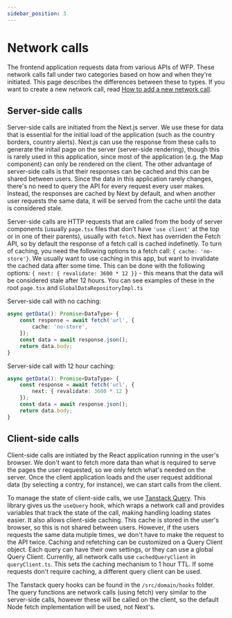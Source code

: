 ```yaml
---
sidebar_position: 3
---
```


# Network calls

The frontend application requests data from various APIs of WFP. These network calls fall under two categories based on how and when they're initiated. This page describes the differences between these to types. If you want to create a new network call, read [How to add a new network call](/docs/docs/frontend/how_to/how_to_add_query).

## Server-side calls

Server-side calls are initiated from the Next.js server. We use these for data that is essential for the initial load of the application (such as the country borders, country alerts). Next.js can use the response from these calls to generate the initail page on the server (server-side rendering), though this is rarely used in this application, since most of the application (e.g. the Map component) can only be rendered on the client. The other advantage of server-side calls is that their responses can be cached and this can be shared between users. Since the data in this application rarely changes, there's no need to query the API for every request every user makes. Instead, the responses are cached by Next by default, and when another user requests the same data, it will be served from the cache until the data is considered stale.

Server-side calls are HTTP requests that are called from the body of server components (usually `page.tsx` files that don't have `'use client'` at the top or in one of their parents), usually with `fetch`. Next has overriden the Fetch API, so by default the response of a fetch call is cached indefinetly. To turn of caching, you need the following options to a fetch call: `{ cache: 'no-store'}`. We usually want to use caching in this app, but want to invalidate the cached data after some time. This can be done with the following options: `{ next: { revalidate: 3600 * 12 }}` - this means that the data will be considered stale after 12 hours. You can see examples of these in the root `page.tsx` and `GlobalDataRepositoryImpl.ts`

Server-side call with no caching:

``` typescript
async getData(): Promise<DataType> {
    const response = await fetch('url', {
        cache: 'no-store',
    });
    const data = await response.json();
    return data.body;
}
```

Server-side call with 12 hour caching:

``` typescript
async getData(): Promise<DataType> {
    const response = await fetch('url', {
        next: { revalidate: 3600 * 12 }
    });
    const data = await response.json();
    return data.body;
}
```

## Client-side calls

Client-side calls are initiated by the React application running in the user's browser. We don't want to fetch more data than what is required to serve the pages the user requested, so we only fetch what's needed on the server. Once the client application loads and the user request additional data (by selecting a contry, for instance), we can start calls from the client.

To manage the state of client-side calls, we use [Tanstack Query](https://tanstack.com/query/latest). This library gives us the `useQuery` hook, which wraps a network call and provides variables that track the state of the call, making handling loading states easier. It also allows client-side caching. This cache is stored in the user's browser, so this is not shared between users. However, if the users requests the same data mutiple times, we don't have to make the request to the API twice. Caching and refetching can be customized on a Query Client object. Each query can have their own settings, or they can use a global Query Client. Currently, all network calls use `cachedQueryClient` in `queryClient.ts`. This sets the caching mechanism to 1 hour TTL. If some requests don't require caching, a different query client can be used.

The Tanstack query hooks can be found in the `/src/domain/hooks` folder. The query functions are network calls (using fetch) very similar to the server-side calls, however these will be called on the client, so the default Node fetch implementation will be used, not Next's.
